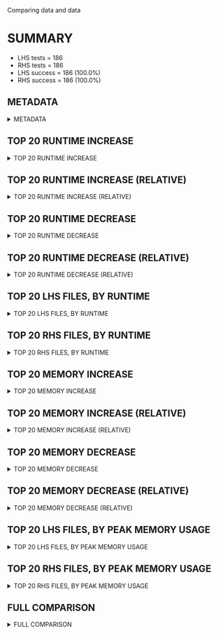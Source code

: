 Comparing data and data


# SUMMARY
- LHS tests = 186
- RHS tests = 186
- LHS success = 186  (100.0%)
- RHS success = 186  (100.0%)


## METADATA

<details><summary>METADATA</summary>

# LHS
<pre>
Ramon benchmark for Z3
-
Job description: with lookahead
Job tag: smt-sls-lookahead
Z3 repo: https://github.com/Z3Prover/z3
Z3 commit: 9770c005926e2085d4ede18f03d56cb67d762d84
Z3 branch: master
Z3 options: "-T:20 -v:2 -st sls.arith_use_lookahead=true tactic.default_tactic="(then simplify propagate-values solve-eqs simplify sls-smt)" model_validate=true"
Z3 inputs: inputs/QF_NIA_MCM
Z3 commit message: adjust heuristic in random-inc-dec for finite domains

Signed-off-by: Nikolaj Bjorner <nbjorner@microsoft.com>

</pre>
# RHS
<pre>
Ramon benchmark for Z3
-
Job description: with lookahead
Job tag: smt-sls-lookahead
Z3 repo: https://github.com/Z3Prover/z3
Z3 commit: 9770c005926e2085d4ede18f03d56cb67d762d84
Z3 branch: master
Z3 options: "-T:20 -v:2 -st sls.arith_use_lookahead=true tactic.default_tactic="(then simplify propagate-values solve-eqs simplify sls-smt)" model_validate=true"
Z3 inputs: inputs/QF_NIA_MCM
Z3 commit message: adjust heuristic in random-inc-dec for finite domains

Signed-off-by: Nikolaj Bjorner <nbjorner@microsoft.com>

</pre>
</details>


## TOP 20 RUNTIME INCREASE

<details><summary>TOP 20 RUNTIME INCREASE</summary>

|FILE                                                                                        |TIME_L     |TIME_R     |DIFF(s)    |DIFF(%)|
|-------------|-------------:|-------------:|--------------:|------------:|
|01.smt2                                                                                     |  19.955s  |  19.955s  |   0.000s  | 0.0%|
|02.smt2                                                                                     |  19.937s  |  19.937s  |   0.000s  | 0.0%|
|03.smt2                                                                                     |   3.288s  |   3.288s  |   0.000s  | 0.0%|
|04.smt2                                                                                     |  19.986s  |  19.986s  |   0.000s  | 0.0%|
|05.smt2                                                                                     |  19.920s  |  19.920s  |   0.000s  | 0.0%|
|06.smt2                                                                                     |   0.026s  |   0.026s  |   0.000s  | 0.0%|
|07.smt2                                                                                     |   0.420s  |   0.420s  |   0.000s  | 0.0%|
|08.smt2                                                                                     |  19.983s  |  19.983s  |   0.000s  | 0.0%|
|09.smt2                                                                                     |  19.951s  |  19.951s  |   0.000s  | 0.0%|
|10.smt2                                                                                     |   5.755s  |   5.755s  |   0.000s  | 0.0%|
|100.smt2                                                                                    |  19.954s  |  19.954s  |   0.000s  | 0.0%|
|101.smt2                                                                                    |  19.981s  |  19.981s  |   0.000s  | 0.0%|
|102.smt2                                                                                    |  19.617s  |  19.617s  |   0.000s  | 0.0%|
|103.smt2                                                                                    |  19.996s  |  19.996s  |   0.000s  | 0.0%|
|104.smt2                                                                                    |   3.230s  |   3.230s  |   0.000s  | 0.0%|
|105.smt2                                                                                    |  19.930s  |  19.930s  |   0.000s  | 0.0%|
|106.smt2                                                                                    |  19.966s  |  19.966s  |   0.000s  | 0.0%|
|107.smt2                                                                                    |   0.057s  |   0.057s  |   0.000s  | 0.0%|
|108.smt2                                                                                    |  19.945s  |  19.945s  |   0.000s  | 0.0%|
|109.smt2                                                                                    |   0.074s  |   0.074s  |   0.000s  | 0.0%|
</details>


## TOP 20 RUNTIME INCREASE (RELATIVE)

<details><summary>TOP 20 RUNTIME INCREASE (RELATIVE)</summary>

|FILE                                                                                        |TIME_L     |TIME_R     |DIFF(s)    |DIFF(%)|
|-------------|-------------:|-------------:|--------------:|------------:|
|01.smt2                                                                                     |  19.955s  |  19.955s  |   0.000s  | 0.0%|
|02.smt2                                                                                     |  19.937s  |  19.937s  |   0.000s  | 0.0%|
|03.smt2                                                                                     |   3.288s  |   3.288s  |   0.000s  | 0.0%|
|04.smt2                                                                                     |  19.986s  |  19.986s  |   0.000s  | 0.0%|
|05.smt2                                                                                     |  19.920s  |  19.920s  |   0.000s  | 0.0%|
|06.smt2                                                                                     |   0.026s  |   0.026s  |   0.000s  | 0.0%|
|07.smt2                                                                                     |   0.420s  |   0.420s  |   0.000s  | 0.0%|
|08.smt2                                                                                     |  19.983s  |  19.983s  |   0.000s  | 0.0%|
|09.smt2                                                                                     |  19.951s  |  19.951s  |   0.000s  | 0.0%|
|10.smt2                                                                                     |   5.755s  |   5.755s  |   0.000s  | 0.0%|
|100.smt2                                                                                    |  19.954s  |  19.954s  |   0.000s  | 0.0%|
|101.smt2                                                                                    |  19.981s  |  19.981s  |   0.000s  | 0.0%|
|102.smt2                                                                                    |  19.617s  |  19.617s  |   0.000s  | 0.0%|
|103.smt2                                                                                    |  19.996s  |  19.996s  |   0.000s  | 0.0%|
|104.smt2                                                                                    |   3.230s  |   3.230s  |   0.000s  | 0.0%|
|105.smt2                                                                                    |  19.930s  |  19.930s  |   0.000s  | 0.0%|
|106.smt2                                                                                    |  19.966s  |  19.966s  |   0.000s  | 0.0%|
|107.smt2                                                                                    |   0.057s  |   0.057s  |   0.000s  | 0.0%|
|108.smt2                                                                                    |  19.945s  |  19.945s  |   0.000s  | 0.0%|
|109.smt2                                                                                    |   0.074s  |   0.074s  |   0.000s  | 0.0%|
</details>


## TOP 20 RUNTIME DECREASE

<details><summary>TOP 20 RUNTIME DECREASE</summary>

|FILE                                                                                        |TIME_L     |TIME_R     |DIFF(s)    |DIFF(%)|
|-------------|-------------:|-------------:|--------------:|------------:|
|01.smt2                                                                                     |  19.955s  |  19.955s  |   0.000s  | 0.0%|
|02.smt2                                                                                     |  19.937s  |  19.937s  |   0.000s  | 0.0%|
|03.smt2                                                                                     |   3.288s  |   3.288s  |   0.000s  | 0.0%|
|04.smt2                                                                                     |  19.986s  |  19.986s  |   0.000s  | 0.0%|
|05.smt2                                                                                     |  19.920s  |  19.920s  |   0.000s  | 0.0%|
|06.smt2                                                                                     |   0.026s  |   0.026s  |   0.000s  | 0.0%|
|07.smt2                                                                                     |   0.420s  |   0.420s  |   0.000s  | 0.0%|
|08.smt2                                                                                     |  19.983s  |  19.983s  |   0.000s  | 0.0%|
|09.smt2                                                                                     |  19.951s  |  19.951s  |   0.000s  | 0.0%|
|10.smt2                                                                                     |   5.755s  |   5.755s  |   0.000s  | 0.0%|
|100.smt2                                                                                    |  19.954s  |  19.954s  |   0.000s  | 0.0%|
|101.smt2                                                                                    |  19.981s  |  19.981s  |   0.000s  | 0.0%|
|102.smt2                                                                                    |  19.617s  |  19.617s  |   0.000s  | 0.0%|
|103.smt2                                                                                    |  19.996s  |  19.996s  |   0.000s  | 0.0%|
|104.smt2                                                                                    |   3.230s  |   3.230s  |   0.000s  | 0.0%|
|105.smt2                                                                                    |  19.930s  |  19.930s  |   0.000s  | 0.0%|
|106.smt2                                                                                    |  19.966s  |  19.966s  |   0.000s  | 0.0%|
|107.smt2                                                                                    |   0.057s  |   0.057s  |   0.000s  | 0.0%|
|108.smt2                                                                                    |  19.945s  |  19.945s  |   0.000s  | 0.0%|
|109.smt2                                                                                    |   0.074s  |   0.074s  |   0.000s  | 0.0%|
</details>


## TOP 20 RUNTIME DECREASE (RELATIVE)

<details><summary>TOP 20 RUNTIME DECREASE (RELATIVE)</summary>

|FILE                                                                                        |TIME_L     |TIME_R     |DIFF(s)    |DIFF(%)|
|-------------|-------------:|-------------:|--------------:|------------:|
|01.smt2                                                                                     |  19.955s  |  19.955s  |   0.000s  | 0.0%|
|02.smt2                                                                                     |  19.937s  |  19.937s  |   0.000s  | 0.0%|
|03.smt2                                                                                     |   3.288s  |   3.288s  |   0.000s  | 0.0%|
|04.smt2                                                                                     |  19.986s  |  19.986s  |   0.000s  | 0.0%|
|05.smt2                                                                                     |  19.920s  |  19.920s  |   0.000s  | 0.0%|
|06.smt2                                                                                     |   0.026s  |   0.026s  |   0.000s  | 0.0%|
|07.smt2                                                                                     |   0.420s  |   0.420s  |   0.000s  | 0.0%|
|08.smt2                                                                                     |  19.983s  |  19.983s  |   0.000s  | 0.0%|
|09.smt2                                                                                     |  19.951s  |  19.951s  |   0.000s  | 0.0%|
|10.smt2                                                                                     |   5.755s  |   5.755s  |   0.000s  | 0.0%|
|100.smt2                                                                                    |  19.954s  |  19.954s  |   0.000s  | 0.0%|
|101.smt2                                                                                    |  19.981s  |  19.981s  |   0.000s  | 0.0%|
|102.smt2                                                                                    |  19.617s  |  19.617s  |   0.000s  | 0.0%|
|103.smt2                                                                                    |  19.996s  |  19.996s  |   0.000s  | 0.0%|
|104.smt2                                                                                    |   3.230s  |   3.230s  |   0.000s  | 0.0%|
|105.smt2                                                                                    |  19.930s  |  19.930s  |   0.000s  | 0.0%|
|106.smt2                                                                                    |  19.966s  |  19.966s  |   0.000s  | 0.0%|
|107.smt2                                                                                    |   0.057s  |   0.057s  |   0.000s  | 0.0%|
|108.smt2                                                                                    |  19.945s  |  19.945s  |   0.000s  | 0.0%|
|109.smt2                                                                                    |   0.074s  |   0.074s  |   0.000s  | 0.0%|
</details>


## TOP 20 LHS FILES, BY RUNTIME

<details><summary>TOP 20 LHS FILES, BY RUNTIME</summary>

|FILE                                                                                       |TIME     |MEM        |
|------------|----------:|---------:|
|185.smt2                                                                                   |  20.035s |245.0MiB|
|155.smt2                                                                                   |  20.013s |34.188MiB|
|180.smt2                                                                                   |  20.012s |179.0MiB|
|61.smt2                                                                                    |  20.012s |23.856MiB|
|11.smt2                                                                                    |  20.011s |21.112MiB|
|126.smt2                                                                                   |  20.008s |39.264MiB|
|35.smt2                                                                                    |  20.008s |22.764MiB|
|75.smt2                                                                                    |  20.007s |23.572MiB|
|134.smt2                                                                                   |  20.006s |38.676MiB|
|127.smt2                                                                                   |  20.006s |38.58MiB|
|169.smt2                                                                                   |  20.006s |92.12MiB|
|144.smt2                                                                                   |  20.006s |41.372MiB|
|183.smt2                                                                                   |  20.006s |321.0MiB|
|120.smt2                                                                                   |  20.005s |38.732MiB|
|140.smt2                                                                                   |  20.005s |37.844MiB|
|62.smt2                                                                                    |  20.005s |24.396MiB|
|74.smt2                                                                                    |  20.005s |24.46MiB|
|96.smt2                                                                                    |  20.004s |24.348MiB|
|174.smt2                                                                                   |  20.004s |152.0MiB|
|130.smt2                                                                                   |  20.003s |36.448MiB|
</details>


## TOP 20 RHS FILES, BY RUNTIME

<details><summary>TOP 20 RHS FILES, BY RUNTIME</summary>

|FILE                                                                                       |TIME     |MEM        |
|------------|----------:|---------:|
|185.smt2                                                                                   |  20.035s |245.0MiB|
|155.smt2                                                                                   |  20.013s |34.188MiB|
|180.smt2                                                                                   |  20.012s |179.0MiB|
|61.smt2                                                                                    |  20.012s |23.856MiB|
|11.smt2                                                                                    |  20.011s |21.112MiB|
|126.smt2                                                                                   |  20.008s |39.264MiB|
|35.smt2                                                                                    |  20.008s |22.764MiB|
|75.smt2                                                                                    |  20.007s |23.572MiB|
|134.smt2                                                                                   |  20.006s |38.676MiB|
|127.smt2                                                                                   |  20.006s |38.58MiB|
|169.smt2                                                                                   |  20.006s |92.12MiB|
|144.smt2                                                                                   |  20.006s |41.372MiB|
|183.smt2                                                                                   |  20.006s |321.0MiB|
|120.smt2                                                                                   |  20.005s |38.732MiB|
|140.smt2                                                                                   |  20.005s |37.844MiB|
|62.smt2                                                                                    |  20.005s |24.396MiB|
|74.smt2                                                                                    |  20.005s |24.46MiB|
|96.smt2                                                                                    |  20.004s |24.348MiB|
|174.smt2                                                                                   |  20.004s |152.0MiB|
|130.smt2                                                                                   |  20.003s |36.448MiB|
</details>


## TOP 20 MEMORY INCREASE

<details><summary>TOP 20 MEMORY INCREASE</summary>

|FILE                                                                                        |MEM_L         |MEM_R         |DIFF            |DIFF(%)|
|-------------|-------------:|-------------:|--------------:|------------:|
|01.smt2                                                                                     |22.724MiB|22.724MiB|0B| 0.0%|
|02.smt2                                                                                     |22.228MiB|22.228MiB|0B| 0.0%|
|03.smt2                                                                                     |22.168MiB|22.168MiB|0B| 0.0%|
|04.smt2                                                                                     |21.312MiB|21.312MiB|0B| 0.0%|
|05.smt2                                                                                     |22.352MiB|22.352MiB|0B| 0.0%|
|06.smt2                                                                                     |19.764MiB|19.764MiB|0B| 0.0%|
|07.smt2                                                                                     |21.78MiB|21.78MiB|0B| 0.0%|
|08.smt2                                                                                     |20.908MiB|20.908MiB|0B| 0.0%|
|09.smt2                                                                                     |21.112MiB|21.112MiB|0B| 0.0%|
|10.smt2                                                                                     |21.932MiB|21.932MiB|0B| 0.0%|
|100.smt2                                                                                    |23.384MiB|23.384MiB|0B| 0.0%|
|101.smt2                                                                                    |22.312MiB|22.312MiB|0B| 0.0%|
|102.smt2                                                                                    |24.48MiB|24.48MiB|0B| 0.0%|
|103.smt2                                                                                    |23.428MiB|23.428MiB|0B| 0.0%|
|104.smt2                                                                                    |24.3MiB|24.3MiB|0B| 0.0%|
|105.smt2                                                                                    |33.528MiB|33.528MiB|0B| 0.0%|
|106.smt2                                                                                    |36.944MiB|36.944MiB|0B| 0.0%|
|107.smt2                                                                                    |22.22MiB|22.22MiB|0B| 0.0%|
|108.smt2                                                                                    |33.804MiB|33.804MiB|0B| 0.0%|
|109.smt2                                                                                    |22.86MiB|22.86MiB|0B| 0.0%|
</details>


## TOP 20 MEMORY INCREASE (RELATIVE)

<details><summary>TOP 20 MEMORY INCREASE (RELATIVE)</summary>

|FILE                                                                                        |MEM_L         |MEM_R         |DIFF            |DIFF(%)|
|-------------|-------------:|-------------:|--------------:|------------:|
|01.smt2                                                                                     |22.724MiB|22.724MiB|0B| 0.0%|
|02.smt2                                                                                     |22.228MiB|22.228MiB|0B| 0.0%|
|03.smt2                                                                                     |22.168MiB|22.168MiB|0B| 0.0%|
|04.smt2                                                                                     |21.312MiB|21.312MiB|0B| 0.0%|
|05.smt2                                                                                     |22.352MiB|22.352MiB|0B| 0.0%|
|06.smt2                                                                                     |19.764MiB|19.764MiB|0B| 0.0%|
|07.smt2                                                                                     |21.78MiB|21.78MiB|0B| 0.0%|
|08.smt2                                                                                     |20.908MiB|20.908MiB|0B| 0.0%|
|09.smt2                                                                                     |21.112MiB|21.112MiB|0B| 0.0%|
|10.smt2                                                                                     |21.932MiB|21.932MiB|0B| 0.0%|
|100.smt2                                                                                    |23.384MiB|23.384MiB|0B| 0.0%|
|101.smt2                                                                                    |22.312MiB|22.312MiB|0B| 0.0%|
|102.smt2                                                                                    |24.48MiB|24.48MiB|0B| 0.0%|
|103.smt2                                                                                    |23.428MiB|23.428MiB|0B| 0.0%|
|104.smt2                                                                                    |24.3MiB|24.3MiB|0B| 0.0%|
|105.smt2                                                                                    |33.528MiB|33.528MiB|0B| 0.0%|
|106.smt2                                                                                    |36.944MiB|36.944MiB|0B| 0.0%|
|107.smt2                                                                                    |22.22MiB|22.22MiB|0B| 0.0%|
|108.smt2                                                                                    |33.804MiB|33.804MiB|0B| 0.0%|
|109.smt2                                                                                    |22.86MiB|22.86MiB|0B| 0.0%|
</details>


## TOP 20 MEMORY DECREASE

<details><summary>TOP 20 MEMORY DECREASE</summary>

|FILE                                                                                        |MEM_L         |MEM_R         |DIFF            |DIFF(%)|
|-------------|-------------:|-------------:|--------------:|------------:|
|01.smt2                                                                                     |22.724MiB|22.724MiB|0B| 0.0%|
|02.smt2                                                                                     |22.228MiB|22.228MiB|0B| 0.0%|
|03.smt2                                                                                     |22.168MiB|22.168MiB|0B| 0.0%|
|04.smt2                                                                                     |21.312MiB|21.312MiB|0B| 0.0%|
|05.smt2                                                                                     |22.352MiB|22.352MiB|0B| 0.0%|
|06.smt2                                                                                     |19.764MiB|19.764MiB|0B| 0.0%|
|07.smt2                                                                                     |21.78MiB|21.78MiB|0B| 0.0%|
|08.smt2                                                                                     |20.908MiB|20.908MiB|0B| 0.0%|
|09.smt2                                                                                     |21.112MiB|21.112MiB|0B| 0.0%|
|10.smt2                                                                                     |21.932MiB|21.932MiB|0B| 0.0%|
|100.smt2                                                                                    |23.384MiB|23.384MiB|0B| 0.0%|
|101.smt2                                                                                    |22.312MiB|22.312MiB|0B| 0.0%|
|102.smt2                                                                                    |24.48MiB|24.48MiB|0B| 0.0%|
|103.smt2                                                                                    |23.428MiB|23.428MiB|0B| 0.0%|
|104.smt2                                                                                    |24.3MiB|24.3MiB|0B| 0.0%|
|105.smt2                                                                                    |33.528MiB|33.528MiB|0B| 0.0%|
|106.smt2                                                                                    |36.944MiB|36.944MiB|0B| 0.0%|
|107.smt2                                                                                    |22.22MiB|22.22MiB|0B| 0.0%|
|108.smt2                                                                                    |33.804MiB|33.804MiB|0B| 0.0%|
|109.smt2                                                                                    |22.86MiB|22.86MiB|0B| 0.0%|
</details>


## TOP 20 MEMORY DECREASE (RELATIVE)

<details><summary>TOP 20 MEMORY DECREASE (RELATIVE)</summary>

|FILE                                                                                        |MEM_L         |MEM_R         |DIFF            |DIFF(%)|
|-------------|-------------:|-------------:|--------------:|------------:|
|01.smt2                                                                                     |22.724MiB|22.724MiB|0B| 0.0%|
|02.smt2                                                                                     |22.228MiB|22.228MiB|0B| 0.0%|
|03.smt2                                                                                     |22.168MiB|22.168MiB|0B| 0.0%|
|04.smt2                                                                                     |21.312MiB|21.312MiB|0B| 0.0%|
|05.smt2                                                                                     |22.352MiB|22.352MiB|0B| 0.0%|
|06.smt2                                                                                     |19.764MiB|19.764MiB|0B| 0.0%|
|07.smt2                                                                                     |21.78MiB|21.78MiB|0B| 0.0%|
|08.smt2                                                                                     |20.908MiB|20.908MiB|0B| 0.0%|
|09.smt2                                                                                     |21.112MiB|21.112MiB|0B| 0.0%|
|10.smt2                                                                                     |21.932MiB|21.932MiB|0B| 0.0%|
|100.smt2                                                                                    |23.384MiB|23.384MiB|0B| 0.0%|
|101.smt2                                                                                    |22.312MiB|22.312MiB|0B| 0.0%|
|102.smt2                                                                                    |24.48MiB|24.48MiB|0B| 0.0%|
|103.smt2                                                                                    |23.428MiB|23.428MiB|0B| 0.0%|
|104.smt2                                                                                    |24.3MiB|24.3MiB|0B| 0.0%|
|105.smt2                                                                                    |33.528MiB|33.528MiB|0B| 0.0%|
|106.smt2                                                                                    |36.944MiB|36.944MiB|0B| 0.0%|
|107.smt2                                                                                    |22.22MiB|22.22MiB|0B| 0.0%|
|108.smt2                                                                                    |33.804MiB|33.804MiB|0B| 0.0%|
|109.smt2                                                                                    |22.86MiB|22.86MiB|0B| 0.0%|
</details>


## TOP 20 LHS FILES, BY PEAK MEMORY USAGE

<details><summary>TOP 20 LHS FILES, BY PEAK MEMORY USAGE</summary>

|FILE                                                                                       |TIME     |MEM        |
|------------|----------:|---------:|
|183.smt2                                                                                   |  20.006s |321.0MiB|
|182.smt2                                                                                   |  19.697s |320.0MiB|
|185.smt2                                                                                   |  20.035s |245.0MiB|
|186.smt2                                                                                   |  19.982s |245.0MiB|
|178.smt2                                                                                   |  19.848s |188.0MiB|
|181.smt2                                                                                   |  19.994s |183.0MiB|
|179.smt2                                                                                   |  19.970s |180.0MiB|
|180.smt2                                                                                   |  20.012s |179.0MiB|
|172.smt2                                                                                   |  20.000s |177.0MiB|
|176.smt2                                                                                   |  19.993s |177.0MiB|
|173.smt2                                                                                   |  19.974s |159.0MiB|
|174.smt2                                                                                   |  20.004s |152.0MiB|
|175.smt2                                                                                   |  19.949s |152.0MiB|
|184.smt2                                                                                   |  19.981s |137.0MiB|
|165.smt2                                                                                   |  19.990s |92.952MiB|
|169.smt2                                                                                   |  20.006s |92.12MiB|
|161.smt2                                                                                   |  19.993s |89.336MiB|
|163.smt2                                                                                   |  19.881s |85.916MiB|
|168.smt2                                                                                   |  19.947s |76.96MiB|
|171.smt2                                                                                   |  19.875s |69.4MiB|
</details>


## TOP 20 RHS FILES, BY PEAK MEMORY USAGE

<details><summary>TOP 20 RHS FILES, BY PEAK MEMORY USAGE</summary>

|FILE                                                                                       |TIME     |MEM        |
|------------|----------:|---------:|
|183.smt2                                                                                   |  20.006s |321.0MiB|
|182.smt2                                                                                   |  19.697s |320.0MiB|
|185.smt2                                                                                   |  20.035s |245.0MiB|
|186.smt2                                                                                   |  19.982s |245.0MiB|
|178.smt2                                                                                   |  19.848s |188.0MiB|
|181.smt2                                                                                   |  19.994s |183.0MiB|
|179.smt2                                                                                   |  19.970s |180.0MiB|
|180.smt2                                                                                   |  20.012s |179.0MiB|
|172.smt2                                                                                   |  20.000s |177.0MiB|
|176.smt2                                                                                   |  19.993s |177.0MiB|
|173.smt2                                                                                   |  19.974s |159.0MiB|
|174.smt2                                                                                   |  20.004s |152.0MiB|
|175.smt2                                                                                   |  19.949s |152.0MiB|
|184.smt2                                                                                   |  19.981s |137.0MiB|
|165.smt2                                                                                   |  19.990s |92.952MiB|
|169.smt2                                                                                   |  20.006s |92.12MiB|
|161.smt2                                                                                   |  19.993s |89.336MiB|
|163.smt2                                                                                   |  19.881s |85.916MiB|
|168.smt2                                                                                   |  19.947s |76.96MiB|
|171.smt2                                                                                   |  19.875s |69.4MiB|
</details>


## FULL COMPARISON

<details><summary>FULL COMPARISON</summary>

|FILE                                                                                        |TIME_L     |TIME_R     |DIFF(s)    |DIFF(%)|
|-------------|-------------:|-------------:|--------------:|------------:|
|01.smt2                                                                                     |  19.955s  |  19.955s  |   0.000s  | 0.0%|
|02.smt2                                                                                     |  19.937s  |  19.937s  |   0.000s  | 0.0%|
|03.smt2                                                                                     |   3.288s  |   3.288s  |   0.000s  | 0.0%|
|04.smt2                                                                                     |  19.986s  |  19.986s  |   0.000s  | 0.0%|
|05.smt2                                                                                     |  19.920s  |  19.920s  |   0.000s  | 0.0%|
|06.smt2                                                                                     |   0.026s  |   0.026s  |   0.000s  | 0.0%|
|07.smt2                                                                                     |   0.420s  |   0.420s  |   0.000s  | 0.0%|
|08.smt2                                                                                     |  19.983s  |  19.983s  |   0.000s  | 0.0%|
|09.smt2                                                                                     |  19.951s  |  19.951s  |   0.000s  | 0.0%|
|10.smt2                                                                                     |   5.755s  |   5.755s  |   0.000s  | 0.0%|
|100.smt2                                                                                    |  19.954s  |  19.954s  |   0.000s  | 0.0%|
|101.smt2                                                                                    |  19.981s  |  19.981s  |   0.000s  | 0.0%|
|102.smt2                                                                                    |  19.617s  |  19.617s  |   0.000s  | 0.0%|
|103.smt2                                                                                    |  19.996s  |  19.996s  |   0.000s  | 0.0%|
|104.smt2                                                                                    |   3.230s  |   3.230s  |   0.000s  | 0.0%|
|105.smt2                                                                                    |  19.930s  |  19.930s  |   0.000s  | 0.0%|
|106.smt2                                                                                    |  19.966s  |  19.966s  |   0.000s  | 0.0%|
|107.smt2                                                                                    |   0.057s  |   0.057s  |   0.000s  | 0.0%|
|108.smt2                                                                                    |  19.945s  |  19.945s  |   0.000s  | 0.0%|
|109.smt2                                                                                    |   0.074s  |   0.074s  |   0.000s  | 0.0%|
|11.smt2                                                                                     |  20.011s  |  20.011s  |   0.000s  | 0.0%|
|110.smt2                                                                                    |  20.000s  |  20.000s  |   0.000s  | 0.0%|
|111.smt2                                                                                    |  19.685s  |  19.685s  |   0.000s  | 0.0%|
|112.smt2                                                                                    |  19.935s  |  19.935s  |   0.000s  | 0.0%|
|113.smt2                                                                                    |   0.056s  |   0.056s  |   0.000s  | 0.0%|
|114.smt2                                                                                    |  19.990s  |  19.990s  |   0.000s  | 0.0%|
|115.smt2                                                                                    |   1.741s  |   1.741s  |   0.000s  | 0.0%|
|116.smt2                                                                                    |  19.965s  |  19.965s  |   0.000s  | 0.0%|
|117.smt2                                                                                    |   0.081s  |   0.081s  |   0.000s  | 0.0%|
|118.smt2                                                                                    |   0.139s  |   0.139s  |   0.000s  | 0.0%|
|119.smt2                                                                                    |  19.988s  |  19.988s  |   0.000s  | 0.0%|
|12.smt2                                                                                     |   0.024s  |   0.024s  |   0.000s  | 0.0%|
|120.smt2                                                                                    |  20.005s  |  20.005s  |   0.000s  | 0.0%|
|121.smt2                                                                                    |  20.001s  |  20.001s  |   0.000s  | 0.0%|
|122.smt2                                                                                    |  19.815s  |  19.815s  |   0.000s  | 0.0%|
|123.smt2                                                                                    |  19.953s  |  19.953s  |   0.000s  | 0.0%|
|124.smt2                                                                                    |  19.924s  |  19.924s  |   0.000s  | 0.0%|
|125.smt2                                                                                    |  19.966s  |  19.966s  |   0.000s  | 0.0%|
|126.smt2                                                                                    |  20.008s  |  20.008s  |   0.000s  | 0.0%|
|127.smt2                                                                                    |  20.006s  |  20.006s  |   0.000s  | 0.0%|
|128.smt2                                                                                    |  19.992s  |  19.992s  |   0.000s  | 0.0%|
|129.smt2                                                                                    |  19.996s  |  19.996s  |   0.000s  | 0.0%|
|13.smt2                                                                                     |  19.926s  |  19.926s  |   0.000s  | 0.0%|
|130.smt2                                                                                    |  20.003s  |  20.003s  |   0.000s  | 0.0%|
|131.smt2                                                                                    |  19.874s  |  19.874s  |   0.000s  | 0.0%|
|132.smt2                                                                                    |  19.929s  |  19.929s  |   0.000s  | 0.0%|
|133.smt2                                                                                    |  19.997s  |  19.997s  |   0.000s  | 0.0%|
|134.smt2                                                                                    |  20.006s  |  20.006s  |   0.000s  | 0.0%|
|135.smt2                                                                                    |  19.972s  |  19.972s  |   0.000s  | 0.0%|
|136.smt2                                                                                    |  19.995s  |  19.995s  |   0.000s  | 0.0%|
|137.smt2                                                                                    |  19.965s  |  19.965s  |   0.000s  | 0.0%|
|138.smt2                                                                                    |  19.978s  |  19.978s  |   0.000s  | 0.0%|
|139.smt2                                                                                    |  18.970s  |  18.970s  |   0.000s  | 0.0%|
|14.smt2                                                                                     |   5.132s  |   5.132s  |   0.000s  | 0.0%|
|140.smt2                                                                                    |  20.005s  |  20.005s  |   0.000s  | 0.0%|
|141.smt2                                                                                    |  19.989s  |  19.989s  |   0.000s  | 0.0%|
|142.smt2                                                                                    |  19.657s  |  19.657s  |   0.000s  | 0.0%|
|143.smt2                                                                                    |  19.999s  |  19.999s  |   0.000s  | 0.0%|
|144.smt2                                                                                    |  20.006s  |  20.006s  |   0.000s  | 0.0%|
|145.smt2                                                                                    |  19.988s  |  19.988s  |   0.000s  | 0.0%|
|146.smt2                                                                                    |  19.918s  |  19.918s  |   0.000s  | 0.0%|
|147.smt2                                                                                    |  19.795s  |  19.795s  |   0.000s  | 0.0%|
|148.smt2                                                                                    |  19.973s  |  19.973s  |   0.000s  | 0.0%|
|149.smt2                                                                                    |  19.951s  |  19.951s  |   0.000s  | 0.0%|
|15.smt2                                                                                     |  19.990s  |  19.990s  |   0.000s  | 0.0%|
|150.smt2                                                                                    |  19.914s  |  19.914s  |   0.000s  | 0.0%|
|151.smt2                                                                                    |  19.921s  |  19.921s  |   0.000s  | 0.0%|
|152.smt2                                                                                    |   5.322s  |   5.322s  |   0.000s  | 0.0%|
|153.smt2                                                                                    |  19.843s  |  19.843s  |   0.000s  | 0.0%|
|154.smt2                                                                                    |  19.984s  |  19.984s  |   0.000s  | 0.0%|
|155.smt2                                                                                    |  20.013s  |  20.013s  |   0.000s  | 0.0%|
|156.smt2                                                                                    |  19.278s  |  19.278s  |   0.000s  | 0.0%|
|157.smt2                                                                                    |  19.964s  |  19.964s  |   0.000s  | 0.0%|
|158.smt2                                                                                    |  19.782s  |  19.782s  |   0.000s  | 0.0%|
|159.smt2                                                                                    |  19.834s  |  19.834s  |   0.000s  | 0.0%|
|16.smt2                                                                                     |  20.002s  |  20.002s  |   0.000s  | 0.0%|
|160.smt2                                                                                    |  19.920s  |  19.920s  |   0.000s  | 0.0%|
|161.smt2                                                                                    |  19.993s  |  19.993s  |   0.000s  | 0.0%|
|162.smt2                                                                                    |   0.551s  |   0.551s  |   0.000s  | 0.0%|
|163.smt2                                                                                    |  19.881s  |  19.881s  |   0.000s  | 0.0%|
|164.smt2                                                                                    |   0.340s  |   0.340s  |   0.000s  | 0.0%|
|165.smt2                                                                                    |  19.990s  |  19.990s  |   0.000s  | 0.0%|
|166.smt2                                                                                    |   0.450s  |   0.450s  |   0.000s  | 0.0%|
|167.smt2                                                                                    |  19.980s  |  19.980s  |   0.000s  | 0.0%|
|168.smt2                                                                                    |  19.947s  |  19.947s  |   0.000s  | 0.0%|
|169.smt2                                                                                    |  20.006s  |  20.006s  |   0.000s  | 0.0%|
|17.smt2                                                                                     |  19.947s  |  19.947s  |   0.000s  | 0.0%|
|170.smt2                                                                                    |   0.302s  |   0.302s  |   0.000s  | 0.0%|
|171.smt2                                                                                    |  19.875s  |  19.875s  |   0.000s  | 0.0%|
|172.smt2                                                                                    |  20.000s  |  20.000s  |   0.000s  | 0.0%|
|173.smt2                                                                                    |  19.974s  |  19.974s  |   0.000s  | 0.0%|
|174.smt2                                                                                    |  20.004s  |  20.004s  |   0.000s  | 0.0%|
|175.smt2                                                                                    |  19.949s  |  19.949s  |   0.000s  | 0.0%|
|176.smt2                                                                                    |  19.993s  |  19.993s  |   0.000s  | 0.0%|
|177.smt2                                                                                    |   1.572s  |   1.572s  |   0.000s  | 0.0%|
|178.smt2                                                                                    |  19.848s  |  19.848s  |   0.000s  | 0.0%|
|179.smt2                                                                                    |  19.970s  |  19.970s  |   0.000s  | 0.0%|
|18.smt2                                                                                     |  19.900s  |  19.900s  |   0.000s  | 0.0%|
|180.smt2                                                                                    |  20.012s  |  20.012s  |   0.000s  | 0.0%|
|181.smt2                                                                                    |  19.994s  |  19.994s  |   0.000s  | 0.0%|
|182.smt2                                                                                    |  19.697s  |  19.697s  |   0.000s  | 0.0%|
|183.smt2                                                                                    |  20.006s  |  20.006s  |   0.000s  | 0.0%|
|184.smt2                                                                                    |  19.981s  |  19.981s  |   0.000s  | 0.0%|
|185.smt2                                                                                    |  20.035s  |  20.035s  |   0.000s  | 0.0%|
|186.smt2                                                                                    |  19.982s  |  19.982s  |   0.000s  | 0.0%|
|19.smt2                                                                                     |  19.994s  |  19.994s  |   0.000s  | 0.0%|
|20.smt2                                                                                     |  19.964s  |  19.964s  |   0.000s  | 0.0%|
|21.smt2                                                                                     |  19.962s  |  19.962s  |   0.000s  | 0.0%|
|22.smt2                                                                                     |  19.999s  |  19.999s  |   0.000s  | 0.0%|
|23.smt2                                                                                     |  19.942s  |  19.942s  |   0.000s  | 0.0%|
|24.smt2                                                                                     |  19.982s  |  19.982s  |   0.000s  | 0.0%|
|25.smt2                                                                                     |  19.758s  |  19.758s  |   0.000s  | 0.0%|
|26.smt2                                                                                     |  20.003s  |  20.003s  |   0.000s  | 0.0%|
|27.smt2                                                                                     |  19.992s  |  19.992s  |   0.000s  | 0.0%|
|28.smt2                                                                                     |  19.875s  |  19.875s  |   0.000s  | 0.0%|
|29.smt2                                                                                     |  20.000s  |  20.000s  |   0.000s  | 0.0%|
|30.smt2                                                                                     |  19.888s  |  19.888s  |   0.000s  | 0.0%|
|31.smt2                                                                                     |  19.910s  |  19.910s  |   0.000s  | 0.0%|
|32.smt2                                                                                     |  19.770s  |  19.770s  |   0.000s  | 0.0%|
|33.smt2                                                                                     |  19.766s  |  19.766s  |   0.000s  | 0.0%|
|34.smt2                                                                                     |  19.865s  |  19.865s  |   0.000s  | 0.0%|
|35.smt2                                                                                     |  20.008s  |  20.008s  |   0.000s  | 0.0%|
|36.smt2                                                                                     |  19.931s  |  19.931s  |   0.000s  | 0.0%|
|37.smt2                                                                                     |  19.980s  |  19.980s  |   0.000s  | 0.0%|
|38.smt2                                                                                     |  19.957s  |  19.957s  |   0.000s  | 0.0%|
|39.smt2                                                                                     |  19.846s  |  19.846s  |   0.000s  | 0.0%|
|40.smt2                                                                                     |  19.990s  |  19.990s  |   0.000s  | 0.0%|
|41.smt2                                                                                     |  19.997s  |  19.997s  |   0.000s  | 0.0%|
|42.smt2                                                                                     |  19.991s  |  19.991s  |   0.000s  | 0.0%|
|43.smt2                                                                                     |   0.321s  |   0.321s  |   0.000s  | 0.0%|
|44.smt2                                                                                     |  19.998s  |  19.998s  |   0.000s  | 0.0%|
|45.smt2                                                                                     |   0.058s  |   0.058s  |   0.000s  | 0.0%|
|46.smt2                                                                                     |  20.000s  |  20.000s  |   0.000s  | 0.0%|
|47.smt2                                                                                     |  20.003s  |  20.003s  |   0.000s  | 0.0%|
|48.smt2                                                                                     |  19.966s  |  19.966s  |   0.000s  | 0.0%|
|49.smt2                                                                                     |  19.988s  |  19.988s  |   0.000s  | 0.0%|
|50.smt2                                                                                     |  19.982s  |  19.982s  |   0.000s  | 0.0%|
|51.smt2                                                                                     |  19.935s  |  19.935s  |   0.000s  | 0.0%|
|52.smt2                                                                                     |  19.991s  |  19.991s  |   0.000s  | 0.0%|
|53.smt2                                                                                     |  19.993s  |  19.993s  |   0.000s  | 0.0%|
|54.smt2                                                                                     |  20.001s  |  20.001s  |   0.000s  | 0.0%|
|55.smt2                                                                                     |  20.002s  |  20.002s  |   0.000s  | 0.0%|
|56.smt2                                                                                     |  19.987s  |  19.987s  |   0.000s  | 0.0%|
|57.smt2                                                                                     |  19.935s  |  19.935s  |   0.000s  | 0.0%|
|58.smt2                                                                                     |  20.002s  |  20.002s  |   0.000s  | 0.0%|
|59.smt2                                                                                     |  19.964s  |  19.964s  |   0.000s  | 0.0%|
|60.smt2                                                                                     |  19.988s  |  19.988s  |   0.000s  | 0.0%|
|61.smt2                                                                                     |  20.012s  |  20.012s  |   0.000s  | 0.0%|
|62.smt2                                                                                     |  20.005s  |  20.005s  |   0.000s  | 0.0%|
|63.smt2                                                                                     |  19.993s  |  19.993s  |   0.000s  | 0.0%|
|64.smt2                                                                                     |  19.823s  |  19.823s  |   0.000s  | 0.0%|
|65.smt2                                                                                     |  19.987s  |  19.987s  |   0.000s  | 0.0%|
|66.smt2                                                                                     |  19.972s  |  19.972s  |   0.000s  | 0.0%|
|67.smt2                                                                                     |  19.995s  |  19.995s  |   0.000s  | 0.0%|
|68.smt2                                                                                     |  19.631s  |  19.631s  |   0.000s  | 0.0%|
|69.smt2                                                                                     |  19.990s  |  19.990s  |   0.000s  | 0.0%|
|70.smt2                                                                                     |  19.984s  |  19.984s  |   0.000s  | 0.0%|
|71.smt2                                                                                     |  19.988s  |  19.988s  |   0.000s  | 0.0%|
|72.smt2                                                                                     |  20.002s  |  20.002s  |   0.000s  | 0.0%|
|73.smt2                                                                                     |  19.967s  |  19.967s  |   0.000s  | 0.0%|
|74.smt2                                                                                     |  20.005s  |  20.005s  |   0.000s  | 0.0%|
|75.smt2                                                                                     |  20.007s  |  20.007s  |   0.000s  | 0.0%|
|76.smt2                                                                                     |  19.997s  |  19.997s  |   0.000s  | 0.0%|
|77.smt2                                                                                     |  19.875s  |  19.875s  |   0.000s  | 0.0%|
|78.smt2                                                                                     |  19.938s  |  19.938s  |   0.000s  | 0.0%|
|79.smt2                                                                                     |  19.935s  |  19.935s  |   0.000s  | 0.0%|
|80.smt2                                                                                     |  19.998s  |  19.998s  |   0.000s  | 0.0%|
|81.smt2                                                                                     |  19.792s  |  19.792s  |   0.000s  | 0.0%|
|82.smt2                                                                                     |  19.642s  |  19.642s  |   0.000s  | 0.0%|
|83.smt2                                                                                     |  20.002s  |  20.002s  |   0.000s  | 0.0%|
|84.smt2                                                                                     |  19.994s  |  19.994s  |   0.000s  | 0.0%|
|85.smt2                                                                                     |  20.003s  |  20.003s  |   0.000s  | 0.0%|
|86.smt2                                                                                     |  19.944s  |  19.944s  |   0.000s  | 0.0%|
|87.smt2                                                                                     |  19.944s  |  19.944s  |   0.000s  | 0.0%|
|88.smt2                                                                                     |  19.998s  |  19.998s  |   0.000s  | 0.0%|
|89.smt2                                                                                     |  20.000s  |  20.000s  |   0.000s  | 0.0%|
|90.smt2                                                                                     |  19.751s  |  19.751s  |   0.000s  | 0.0%|
|91.smt2                                                                                     |  19.823s  |  19.823s  |   0.000s  | 0.0%|
|92.smt2                                                                                     |  20.000s  |  20.000s  |   0.000s  | 0.0%|
|93.smt2                                                                                     |  19.768s  |  19.768s  |   0.000s  | 0.0%|
|94.smt2                                                                                     |  19.964s  |  19.964s  |   0.000s  | 0.0%|
|95.smt2                                                                                     |  20.001s  |  20.001s  |   0.000s  | 0.0%|
|96.smt2                                                                                     |  20.004s  |  20.004s  |   0.000s  | 0.0%|
|97.smt2                                                                                     |  19.903s  |  19.903s  |   0.000s  | 0.0%|
|98.smt2                                                                                     |  19.958s  |  19.958s  |   0.000s  | 0.0%|
</details>
